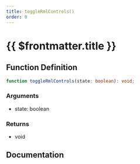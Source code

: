 ```yaml
---
title: toggleRmlControls()
order: 0
---
```


# {{ $frontmatter.title }}

<!--@include: ./toggleRmlControls_partial_header.md-->

## Function Definition

```ts
function toggleRmlControls(state: boolean): void;
```

### Arguments

* state: boolean

### Returns

* void

## Documentation

<!--@include: ./toggleRmlControls_partial_footer.md-->
